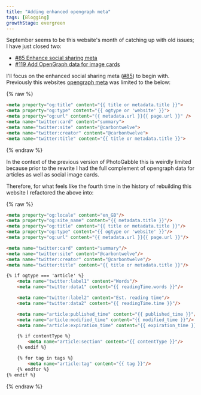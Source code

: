 ```yaml
---
title: "Adding enhanced opengraph meta"
tags: [Blogging]
growthStage: evergreen
---
```


September seems to be this website's month of catching up with old issues; I have just closed two:

- [#85 Enhance social sharing meta](https://github.com/photogabble/website/issues/85)
- [#119 Add OpenGraph data for image cards](https://github.com/photogabble/website/issues/119)

I'll focus on the enhanced social sharing meta ([#85](https://github.com/photogabble/website/issues/85)) to begin with. Previously this websites [opengraph meta](https://ogp.me/) was limited to the below: 

{% raw %}
```html
<meta property="og:title" content="{{ title or metadata.title }}">
<meta property="og:type" content="{{ ogtype or 'website' }}">
<meta property="og:url" content="{{ metadata.url }}{{ page.url }}" />
<meta name="twitter:card" content="summary">
<meta name="twitter:site" content="@carbontwelve">
<meta name="twitter:creator" content="@carbontwelve">
<meta name="twitter:title" content="{{ title or metadata.title }}">
```
{% endraw %}

In the context of the previous version of PhotoGabble this is weirdly limited because prior to the rewrite I had the full complement of opengraph data for articles as well as social image cards.

Therefore, for what feels like the fourth time in the history of rebuilding this website I refactored the above into:

{% raw %}
```html
<meta property="og:locale" content="en_GB"/>
<meta property="og:site_name" content="{{ metadata.title }}"/>
<meta property="og:title" content="{{ title or metadata.title }}"/>
<meta property="og:type" content="{{ ogtype or 'website' }}"/>
<meta property="og:url" content="{{ metadata.url }}{{ page.url }}"/>

<meta name="twitter:card" content="summary"/>
<meta name="twitter:site" content="@carbontwelve"/>
<meta name="twitter:creator" content="@carbontwelve"/>
<meta name="twitter:title" content="{{ title or metadata.title }}"/>

{% if ogtype === 'article' %}
    <meta name="twitter:label1" content="Words"/>
    <meta name="twitter:data1" content="{{ readingTime.words }}"/>

    <meta name="twitter:label2" content="Est. reading time"/>
    <meta name="twitter:data2" content="{{ readingTime.time }}"/>

    <meta name="article:published_time" content="{{ published_time }}"/>
    <meta name="article:modified_time" content="{{ modified_time }}"/>
    <meta name="article:expiration_time" content="{{ expiration_time }}"/>

    {% if contentType %}
        <meta name="article:section" content="{{ contentType }}"/>
    {% endif %}

    {% for tag in tags %}
        <meta name="article:tag" content="{{ tag }}"/>
    {% endfor %}
{% endif %}
```
{% endraw %}

